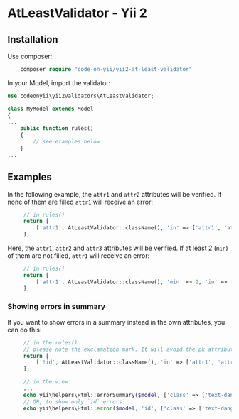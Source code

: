 # AtLeastValidator - Yii 2

## Installation

Use composer:

```php
    composer require "code-on-yii/yii2-at-least-validator"
```
In your Model, import the validator:
```php
use codeonyii\yii2validators\AtLeastValidator;

class MyModel extends Model
{
...
    public function rules()
    {
        // see examples below
    }
...
```

## Examples

In the following example, the `attr1` and `attr2` attributes will
be verified. If none of them are filled `attr1` will receive an error:

```php
     // in rules()
     return [
         ['attr1', AtLeastValidator::className(), 'in' => ['attr1', 'attr2']],
     ];
```

Here, the `attr1`, `attr2` and `attr3` attributes will
be verified. If at least 2 (`min`) of them are not filled, `attr1` will
receive an error:

```php
     // in rules()
     return [
         ['attr1', AtLeastValidator::className(), 'min' => 2, 'in' => ['attr1', 'attr2', 'attr3']],
     ];
```
### Showing errors in summary

If you want to show errors in a summary instead in the own attributes, you can do this:

```php
     // in the rules()
     // please note the exclamation mark. It will avoid the pk attribute to be massively assigned.
     return [
         ['!id', AtLeastValidator::className(), 'in' => ['attr1', 'attr2', 'attr3']], // where `id` is the pk
     ];

     // in the view:
     ...
     echo yii\helpers\Html::errorSummary($model, ['class' => ['text-danger']]);
     // OR, to show only `id` errors:
     echo yii\helpers\Html::error($model, 'id', ['class' => ['text-danger']]);
```
